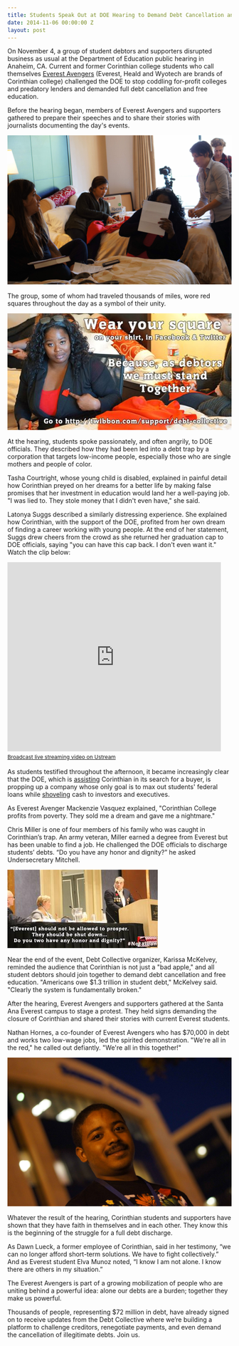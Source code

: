 ```yaml
---
title: Students Speak Out at DOE Hearing to Demand Debt Cancellation and Free Education
date: 2014-11-06 00:00:00 Z
layout: post
---
```


On November 4, a group of student debtors and supporters disrupted business as usual at the Department of Education public hearing in Anaheim, CA. Current and former Corinthian college students who call themselves [Everest Avengers](http://www.facebook.com/groups/everestavengers/) (Everest, Heald and Wyotech are brands of Corinthian college) challenged the DOE to stop coddling for-profit colleges and predatory lenders and demanded full debt cancellation and free education.
 
Before the hearing began, members of Everest Avengers and supporters gathered to prepare their speeches and to share their stories with journalists documenting the day's events.

![alt](/assets/images/2014/11/Prep-for-DOE_small.jpg)

 
The group, some of whom had traveled thousands of miles, wore red squares throughout the day as a symbol of their unity.

![alt](/assets/images/2014/11/10646648_663509277095183_6417126231059651656_n.jpg)

At the hearing, students spoke passionately, and often angrily, to DOE officials. They described how they had been led into a debt trap by a corporation that targets low-income people, especially those who are single mothers and people of color.
 
Tasha Courtright, whose young child is disabled, explained in painful detail how Corinthian preyed on her dreams for a better life by making false promises that her investment in education would land her a well-paying job. "I was lied to. They stole money that I didn't even have," she said.
 
Latonya Suggs described a similarly distressing experience. She explained how Corinthian, with the support of the DOE, profited from her own dream of finding a career working with young people. At the end of her statement, Suggs drew cheers from the crowd as she returned her graduation cap to DOE officials, saying "you can have this cap back. I don't even want it." Watch the clip below:

<iframe width="480" height="425" src="http://www.ustream.tv/embed/recorded/54928660/highlight/572338?v=3&amp;wmode=direct" scrolling="no" frameborder="0" style="border: 0px none transparent;">    </iframe>
<br /><a href="http://www.ustream.tv" style="font-size: 12px; line-height: 20px; font-weight: normal; text-align: left;" target="_blank">Broadcast live streaming video on Ustream</a>

As students testified throughout the afternoon, it became increasingly clear that the DOE, which is [assisting](http://www.huffingtonpost.com/2014/07/18/corinthian-colleges-prosecutor_n_5599787.html) Corinthian in its search for a buyer, is propping up a company whose only goal is to max out students' federal loans while [shoveling](http://www.republicreport.org/2013/who-are-corinthian-colleges/) cash to investors and executives.  
 
As Everest Avenger Mackenzie Vasquez explained, "Corinthian College profits from poverty. They sold me a dream and gave me a nightmare."

Chris Miller is one of four members of his family who was caught in Corinthian’s trap. An army veteran, Miller earned a degree from Everest but has been unable to find a job. He challenged the DOE officials to discharge students’ debts. “Do you have any honor and dignity?” he asked Undersecretary Mitchell.  

![alt](/assets/images/2014/11/B1oweufCYAAj7_b-jpg-small.jpeg)

Near the end of the event, Debt Collective organizer, Karissa McKelvey, reminded the audience that Corinthian is not just a "bad apple," and all student debtors should join together to demand debt cancellation and free education. "Americans owe $1.3 trillion in student debt," McKelvey said. "Clearly the system is fundamentally broken."
 
After the hearing, Everest Avengers and supporters gathered at the Santa Ana Everest campus to stage a protest. They held signs demanding the closure of Corinthian and shared their stories with current Everest students.
 
Nathan Hornes, a co-founder of Everest Avengers who has $70,000 in debt and works two low-wage jobs, led the spirited demonstration. "We're all in the red," he called out defiantly. "We're all in this together!"

![alt](/assets/images/2014/11/Nathan_small.jpg)

Whatever the result of the hearing, Corinthian students and supporters have shown that they have faith in themselves and in each other.  They know this is the beginning of the struggle for a full debt discharge. 

As Dawn Lueck, a former employee of Corinthian, said in her testimony, “we can no longer afford short-term solutions. We have to fight collectively.”  And as Everest student Elva Munoz noted, “I know I am not alone. I know there are others in my situation.” 

The Everest Avengers is part of a growing mobilization of people who are uniting behind a powerful idea: alone our debts are a burden; together they make us powerful. 

Thousands of people, representing $72 million in debt, have already signed on to receive updates from the Debt Collective where we’re building a platform to challenge creditors, renegotiate payments, and even demand the cancellation of illegitimate debts.   Join us. 
<div class="createsend-button"
style="height:27px;display:inline-block;"
data-listid="j/0E/1C9/A3A/87D4E9F391A21159">
</div>
<script type="text/javascript">(function () { var e =
document.createElement('script'); e.type = 'text/javascript'; e.async
= true; e.src = ('https:' == document.location.protocol ? 'https' :
'http') + '://btn.createsend1.com/js/sb.min.js?v=3'; e.className =
'createsend-script'; var s =
document.getElementsByTagName('script')[0];
s.parentNode.insertBefore(e, s); })();</script>


